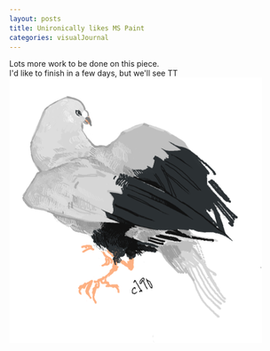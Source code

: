 ```yaml
---
layout: posts
title: Unironically likes MS Paint
categories: visualJournal
---
```

Lots more work to be done on this piece.
<br>I'd like to finish in a few days, but we'll see TT<br>
<img src="/images/for-posts/bird_test_mspaint.png" width="455px">